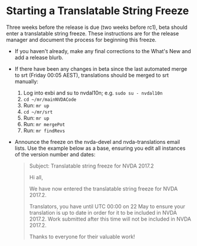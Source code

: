 # Starting a Translatable String Freeze

Three weeks before the release is due (two weeks before rc1), beta should enter a translatable string freeze. These instructions are for the release manager and document the process for beginning this freeze.

* If you haven't already, make any final corrections to the What's New and add a release blurb.
* If there have been any changes in beta since the last automated merge to srt (Friday 00:05 AEST), translations should be merged to srt manually:
    1. Log into exbi and su to nvdal10n; e.g. `sudo su - nvdal10n`
    2. `cd ~/mr/mainNVDACode`
    3. Run: `mr up`
    4. `cd ~/mr/srt`
    5. Run: `mr up`
    6. Run: `mr mergePot`
    7. Run: `mr findRevs`
* Announce the freeze on the nvda-devel and nvda-translations email lists. Use the example below as a base, ensuring you edit all instances of the version number and dates:

    > Subject: Translatable string freeze for NVDA 2017.2
    >
    > Hi all,
    >
    > We have now entered the translatable string freeze for NVDA 2017.2.
    >
    > Translators, you have until UTC 00:00 on 22 May to ensure your translation is up to date in order for it to be included in NVDA 2017.2. Work submitted after this time will not be included in NVDA 2017.2.
    >
    > Thanks to everyone for their valuable work!